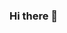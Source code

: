 ### Hi there 👋

<!--
**emanijaz/emanijaz** is a ✨ _special_ ✨ repository because its `README.md` (this file) appears on your GitHub profile.

Here are some ideas to get you started:

- 🔭 I’m currently working on React/Angular webiste making
- 🌱 I’m currently learning Data Science with focus on Deep Learning Applications
- 👯 I’m looking to collaborate on Open Source Projects
- 🤔 I’m looking for help with Machine Learning and stuff related to Data Science
- 💬 Ask me about any tech related stuff
- 📫 How to reach me: www.linkedin.com/in/eman-ijaz
- 😄 Pronouns: TechGirl/DSCoder
- ⚡ Fun fact: I love eating, music listening and a big foodie :D
-->
